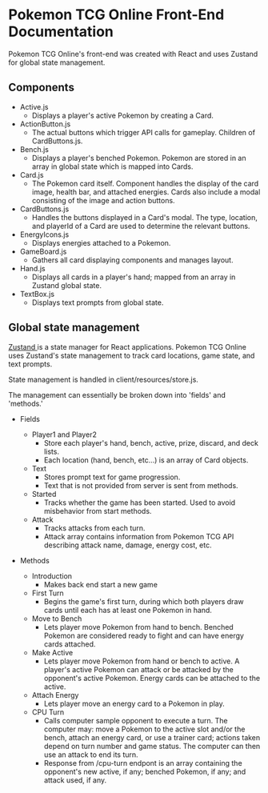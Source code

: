 # Pokemon TCG Online Front-End Documentation

Pokemon TCG Online's front-end was created with React and uses Zustand for global state management.

## Components

- Active.js
  - Displays a player's active Pokemon by creating a Card.
- ActionButton.js
  - The actual buttons which trigger API calls for gameplay. Children of CardButtons.js.
- Bench.js
  - Displays a player's benched Pokemon. Pokemon are stored in an array in global state which is mapped into Cards.
- Card.js
  - The Pokemon card itself. Component handles the display of the card image, health bar, and attached energies. Cards also include a modal consisting of the image and action buttons.
- CardButtons.js
  - Handles the buttons displayed in a Card's modal. The type, location, and playerId of a Card are used to determine the relevant buttons.
- EnergyIcons.js
  - Displays energies attached to a Pokemon.
- GameBoard.js
  - Gathers all card displaying components and manages layout.
- Hand.js
  - Displays all cards in a player's hand; mapped from an array in Zustand global state.
- TextBox.js
  - Displays text prompts from global state.

## Global state management

[Zustand ](https://docs.pmnd.rs/zustand/getting-started/introduction) is a state manager for React applications. Pokemon TCG Online uses Zustand's state management to track card locations, game state, and text prompts.

State management is handled in client/resources/store.js.

The management can essentially be broken down into 'fields' and 'methods.'

- Fields

  - Player1 and Player2
    - Store each player's hand, bench, active, prize, discard, and deck lists.
    - Each location (hand, bench, etc...) is an array of Card objects.
  - Text
    - Stores prompt text for game progression.
    - Text that is not provided from server is sent from methods.
  - Started
    - Tracks whether the game has been started. Used to avoid misbehavior from start methods.
  - Attack
    - Tracks attacks from each turn.
    - Attack array contains information from Pokemon TCG API describing attack name, damage, energy cost, etc.

- Methods
  - Introduction
    - Makes back end start a new game
  - First Turn
    - Begins the game's first turn, during which both players draw cards until each has at least one Pokemon in hand.
  - Move to Bench
    - Lets player move Pokemon from hand to bench. Benched Pokemon are considered ready to fight and can have energy cards attached.
  - Make Active
    - Lets player move Pokemon from hand or bench to active. A player's active Pokemon can attack or be attacked by the opponent's active Pokemon. Energy cards can be attached to the active.
  - Attach Energy
    - Lets player move an energy card to a Pokemon in play.
  - CPU Turn
    - Calls computer sample opponent to execute a turn. The computer may: move a Pokemon to the active slot and/or the bench, attach an energy card, or use a trainer card; actions taken depend on turn number and game status. The computer can then use an attack to end its turn.
    - Response from /cpu-turn endpont is an array containing the opponent's new active, if any; benched Pokemon, if any; and attack used, if any.
